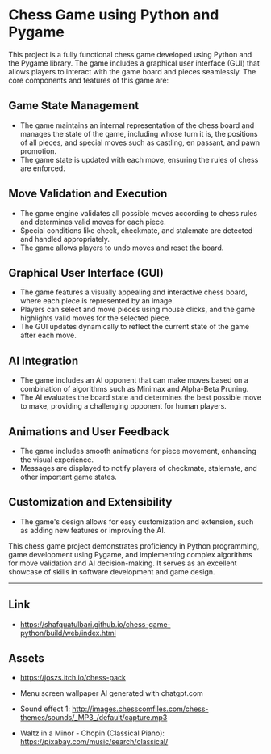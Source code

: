 # Chess Game using Python and Pygame 

This project is a fully functional chess game developed using Python and the Pygame library. The game includes a graphical user interface (GUI) that allows players to interact with the game board and pieces seamlessly. The core components and features of this game are:

## Game State Management

- The game maintains an internal representation of the chess board and manages the state of the game, including whose turn it is, the positions of all pieces, and special moves such as castling, en passant, and pawn promotion.
- The game state is updated with each move, ensuring the rules of chess are enforced.

## Move Validation and Execution

- The game engine validates all possible moves according to chess rules and determines valid moves for each piece.
- Special conditions like check, checkmate, and stalemate are detected and handled appropriately.
- The game allows players to undo moves and reset the board.

## Graphical User Interface (GUI)

- The game features a visually appealing and interactive chess board, where each piece is represented by an image.
- Players can select and move pieces using mouse clicks, and the game highlights valid moves for the selected piece.
- The GUI updates dynamically to reflect the current state of the game after each move.

## AI Integration

- The game includes an AI opponent that can make moves based on a combination of algorithms such as Minimax and Alpha-Beta Pruning.
- The AI evaluates the board state and determines the best possible move to make, providing a challenging opponent for human players.

## Animations and User Feedback

- The game includes smooth animations for piece movement, enhancing the visual experience.
- Messages are displayed to notify players of checkmate, stalemate, and other important game states.

## Customization and Extensibility

- The game's design allows for easy customization and extension, such as adding new features or improving the AI.

This chess game project demonstrates proficiency in Python programming, game development using Pygame, and implementing complex algorithms for move validation and AI decision-making. It serves as an excellent showcase of skills in software development and game design.

---
## Link
- https://shafquatulbari.github.io/chess-game-python/build/web/index.html

## Assets

- https://joszs.itch.io/chess-pack
- Menu screen wallpaper AI generated with chatgpt.com
- Sound effect 1: http://images.chesscomfiles.com/chess-themes/sounds/_MP3_/default/capture.mp3

- Waltz in a Minor - Chopin (Classical Piano): https://pixabay.com/music/search/classical/
